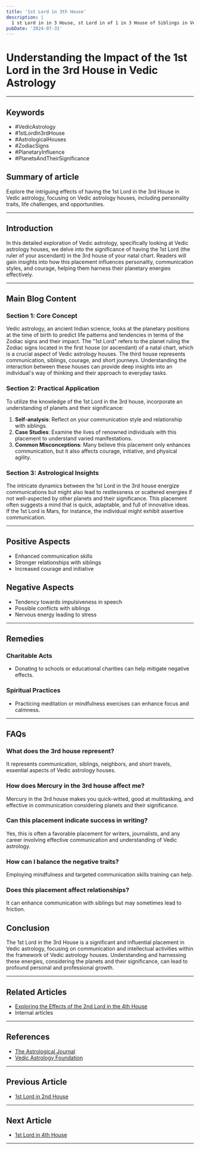 ```yaml
---
title: '1st Lord in 3th House'
description: |
  1 st Lord in in 3 House, st Lord in of 1 in 3 House of Siblings in Vedic astrology
pubDate: '2024-07-31'
---
```


# Understanding the Impact of the 1st Lord in the 3rd House in Vedic Astrology

---

## Keywords
- #VedicAstrology
- #1stLordIn3rdHouse
- #AstrologicalHouses
- #ZodiacSigns
- #PlanetaryInfluence
- #PlanetsAndTheirSignificance

## Summary of article
Explore the intriguing effects of having the 1st Lord in the 3rd House in Vedic astrology, focusing on Vedic astrology houses, including personality traits, life challenges, and opportunities.

---

## Introduction
In this detailed exploration of Vedic astrology, specifically looking at Vedic astrology houses, we delve into the significance of having the 1st Lord (the ruler of your ascendant) in the 3rd house of your natal chart. Readers will gain insights into how this placement influences personality, communication styles, and courage, helping them harness their planetary energies effectively.

---

## Main Blog Content

### **Section 1: Core Concept**
Vedic astrology, an ancient Indian science, looks at the planetary positions at the time of birth to predict life patterns and tendencies in terms of the Zodiac signs and their impact. The "1st Lord" refers to the planet ruling the Zodiac signs located in the first house (or ascendant) of a natal chart, which is a crucial aspect of Vedic astrology houses. The third house represents communication, siblings, courage, and short journeys. Understanding the interaction between these houses can provide deep insights into an individual's way of thinking and their approach to everyday tasks.

### **Section 2: Practical Application**
To utilize the knowledge of the 1st Lord in the 3rd house, incorporate an understanding of planets and their significance:
1. **Self-analysis**: Reflect on your communication style and relationship with siblings.
2. **Case Studies**: Examine the lives of renowned individuals with this placement to understand varied manifestations.
3. **Common Misconceptions**: Many believe this placement only enhances communication, but it also affects courage, initiative, and physical agility.

### **Section 3: Astrological Insights**
The intricate dynamics between the 1st Lord in the 3rd house energize communications but might also lead to restlessness or scattered energies if not well-aspected by other planets and their significance. This placement often suggests a mind that is quick, adaptable, and full of innovative ideas. If the 1st Lord is Mars, for instance, the individual might exhibit assertive communication.

---

## Positive Aspects
- Enhanced communication skills
- Stronger relationships with siblings
- Increased courage and initiative

## Negative Aspects
- Tendency towards impulsiveness in speech
- Possible conflicts with siblings
- Nervous energy leading to stress

---

## Remedies
### Charitable Acts
- Donating to schools or educational charities can help mitigate negative effects.
### Spiritual Practices
- Practicing meditation or mindfulness exercises can enhance focus and calmness.

---

## FAQs
### What does the 3rd house represent?
It represents communication, siblings, neighbors, and short travels, essential aspects of Vedic astrology houses.
### How does Mercury in the 3rd house affect me?
Mercury in the 3rd house makes you quick-witted, good at multitasking, and effective in communication considering planets and their significance.
### Can this placement indicate success in writing?
Yes, this is often a favorable placement for writers, journalists, and any career involving effective communication and understanding of Vedic astrology.
### How can I balance the negative traits?
Employing mindfulness and targeted communication skills training can help.
### Does this placement affect relationships?
It can enhance communication with siblings but may sometimes lead to friction.

## Conclusion
The 1st Lord in the 3rd House is a significant and influential placement in Vedic astrology, focusing on communication and intellectual activities within the framework of Vedic astrology houses. Understanding and harnessing these energies, considering the planets and their significance, can lead to profound personal and professional growth.

---

## Related Articles
- [Exploring the Effects of the 2nd Lord in the 4th House](link)
- Internal articles

---

## References
- [The Astrological Journal](https://www.astrologicaljournal.com/)
- [Vedic Astrology Foundation](https://www.vedicastrologyfoundation.org/)
---

## Previous Article
- [1st Lord in 2nd House](/blogs-md/1001_1st_Lord_in_all_Houses/100102_1st_Lord_in_2nd_House.md)

---

## Next Article
- [1st Lord in 4th House](/blogs-md/1001_1st_Lord_in_all_Houses/100104_1st_Lord_in_4th_House.md)

---
